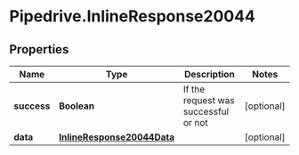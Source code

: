 # Pipedrive.InlineResponse20044

## Properties

Name | Type | Description | Notes
------------ | ------------- | ------------- | -------------
**success** | **Boolean** | If the request was successful or not | [optional] 
**data** | [**InlineResponse20044Data**](InlineResponse20044Data.md) |  | [optional] 



